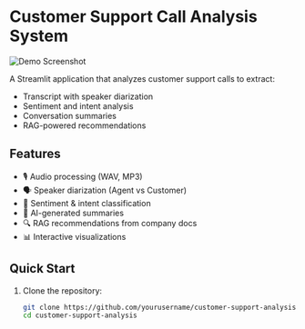 # Customer Support Call Analysis System

![Demo Screenshot](demo_screenshot.png)

A Streamlit application that analyzes customer support calls to extract:
- Transcript with speaker diarization
- Sentiment and intent analysis
- Conversation summaries
- RAG-powered recommendations

## Features

- 🎙️ Audio processing (WAV, MP3)
- 🗣️ Speaker diarization (Agent vs Customer)
- 🧠 Sentiment & intent classification
- 📝 AI-generated summaries
- 🔍 RAG recommendations from company docs
- 📊 Interactive visualizations

## Quick Start

1. Clone the repository:
   ```bash
   git clone https://github.com/yourusername/customer-support-analysis.git
   cd customer-support-analysis